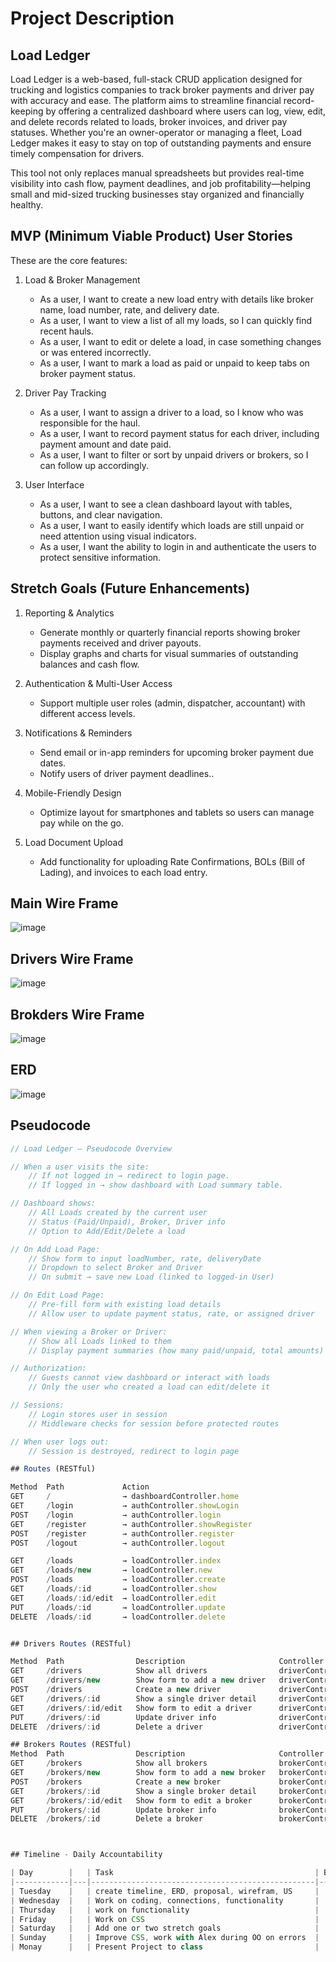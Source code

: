 # Project Description

## Load Ledger

Load Ledger is a web-based, full-stack CRUD application designed for trucking and logistics companies to track broker payments and driver pay with accuracy and ease. The platform aims to streamline financial record-keeping by offering a centralized dashboard where users can log, view, edit, and delete records related to loads, broker invoices, and driver pay statuses. Whether you're an owner-operator or managing a fleet, Load Ledger makes it easy to stay on top of outstanding payments and ensure timely compensation for drivers.

This tool not only replaces manual spreadsheets but provides real-time visibility into cash flow, payment deadlines, and job profitability—helping small and mid-sized trucking businesses stay organized and financially healthy.


## MVP (Minimum Viable Product) User Stories

These are the core features:

1. Load & Broker Management
   - As a user, I want to create a new load entry with details like broker name, load number, rate, and delivery date.
   - As a user, I want to view a list of all my loads, so I can quickly find recent hauls.
   - As a user, I want to edit or delete a load, in case something changes or was entered incorrectly.
   - As a user, I want to mark a load as paid or unpaid to keep tabs on broker payment status.

2. Driver Pay Tracking
   - As a user, I want to assign a driver to a load, so I know who was responsible for the haul.
   - As a user, I want to record payment status for each driver, including payment amount and date paid.
   - As a user, I want to filter or sort by unpaid drivers or brokers, so I can follow up accordingly.

3. User Interface
   - As a user, I want to see a clean dashboard layout with tables, buttons, and clear navigation.
   - As a user, I want to easily identify which loads are still unpaid or need attention using visual indicators.
   - As a user, I want the ability to login in and authenticate the users to protect sensitive information.

## Stretch Goals (Future Enhancements)

1. Reporting & Analytics

   - Generate monthly or quarterly financial reports showing broker payments received and driver payouts.
   - Display graphs and charts for visual summaries of outstanding balances and cash flow.

2. Authentication & Multi-User Access

   - Support multiple user roles (admin, dispatcher, accountant) with different access levels.

3. Notifications & Reminders
   - Send email or in-app reminders for upcoming broker payment due dates.
   - Notify users of driver payment deadlines..

4. Mobile-Friendly Design
   - Optimize layout for smartphones and tablets so users can manage pay while on the go.

5. Load Document Upload
   - Add functionality for uploading Rate Confirmations, BOLs (Bill of Lading), and invoices to each load entry.

## Main Wire Frame

![image](https://i.postimg.cc/6pTkX2Hv/temp-Image6o-ERCt.avif)

## Drivers Wire Frame

![image](https://i.postimg.cc/SxZwxJmc/temp-Image-Yuqs-VD.avif)

## Brokders Wire Frame

![image](https://i.postimg.cc/xTfxNnx5/temp-Image-Muy-BG3.avif)

## ERD

![image](https://i.postimg.cc/02Fyhwxz/temp-Imagea5lqdh.avif)

## Pseudocode

```js
// Load Ledger – Pseudocode Overview

// When a user visits the site:
    // If not logged in → redirect to login page.
    // If logged in → show dashboard with Load summary table.

// Dashboard shows:
    // All Loads created by the current user
    // Status (Paid/Unpaid), Broker, Driver info
    // Option to Add/Edit/Delete a load

// On Add Load Page:
    // Show form to input loadNumber, rate, deliveryDate
    // Dropdown to select Broker and Driver
    // On submit → save new Load (linked to logged-in User)

// On Edit Load Page:
    // Pre-fill form with existing load details
    // Allow user to update payment status, rate, or assigned driver

// When viewing a Broker or Driver:
    // Show all Loads linked to them
    // Display payment summaries (how many paid/unpaid, total amounts)

// Authorization:
    // Guests cannot view dashboard or interact with loads
    // Only the user who created a load can edit/delete it

// Sessions:
    // Login stores user in session
    // Middleware checks for session before protected routes

// When user logs out:
    // Session is destroyed, redirect to login page

## Routes (RESTful)

Method  Path             Action
GET     /                → dashboardController.home
GET     /login           → authController.showLogin
POST    /login           → authController.login
GET     /register        → authController.showRegister
POST    /register        → authController.register
POST    /logout          → authController.logout

GET     /loads           → loadController.index
GET     /loads/new       → loadController.new
POST    /loads           → loadController.create
GET     /loads/:id       → loadController.show
GET     /loads/:id/edit  → loadController.edit
PUT     /loads/:id       → loadController.update
DELETE  /loads/:id       → loadController.delete


## Drivers Routes (RESTful)

Method	Path	            Description	                    Controller Action
GET	    /drivers	        Show all drivers	            driverController.index
GET 	/drivers/new	    Show form to add a new driver	driverController.new
POST	/drivers	        Create a new driver	            driverController.create
GET	    /drivers/:id	    Show a single driver detail	    driverController.show
GET	    /drivers/:id/edit	Show form to edit a driver	    driverController.edit
PUT	    /drivers/:id	    Update driver info	            driverController.update
DELETE	/drivers/:id	    Delete a driver	                driverController.delete

## Brokers Routes (RESTful)
Method	Path	            Description	                    Controller Action
GET	    /brokers	        Show all brokers	            brokerController.index
GET	    /brokers/new	    Show form to add a new broker	brokerController.new
POST	/brokers	        Create a new broker	            brokerController.create
GET	    /brokers/:id	    Show a single broker detail	    brokerController.show
GET	    /brokers/:id/edit	Show form to edit a broker	    brokerController.edit
PUT	    /brokers/:id	    Update broker info	            brokerController.update
DELETE	/brokers/:id	    Delete a broker	                brokerController.delete



## Timeline - Daily Accountability

| Day        |   | Task                                             | Blockers | Notes/ Thoughts |
|------------|---|--------------------------------------------------|----------|-----------------|
| Tuesday    |   | create timeline, ERD, proposal, wirefram, US     |          |                 |
| Wednesday  |   | Work on coding, connections, functionality       |          |                 |
| Thursday   |   | work on functionality                            |          |                 |
| Friday     |   | Work on CSS                                      |          |                 |
| Saturday   |   | Add one or two stretch goals                     |          |                 |
| Sunday     |   | Improve CSS, work with Alex during OO on errors  |          |                 |
| Monay      |   | Present Project to class                         |          |                 |
```
